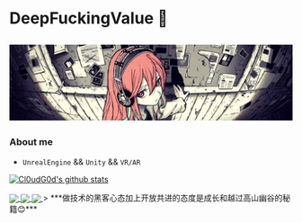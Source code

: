 # DeepFuckingValue 👋
![](https://raw.githubusercontent.com/Zzzxs/Image/master/img/%E6%BC%AB%E7%94%BB%E8%83%8C%E6%99%AF%E8%A3%81%E5%88%87.jpg)
---
### About me

-  `UnrealEngine` && `Unity` && `VR/AR`

[![Cl0udG0d's github stats](https://github-readme-stats.vercel.app/api?username=Zzzxs&show_icons=true&theme=radical&cache_seconds=86400)](https://github.com/Zzzxs)

<a href="https://github-readme-stats.vercel.app/api/top-langs/?username=Zzzxs">
  <img align="center" src="https://github-readme-stats.vercel.app/api/top-langs/?username=Zzzxs&layout=compact" />
</a>

<a href="https://github.com/anuraghazra/github-readme-stats">
  <img align="center" src="https://github-readme-stats.vercel.app/api/pin/?username=anuraghazra&repo=github-readme-stats" />
</a>
<a href="https://github.com/anuraghazra/convoychat">
  <img align="center" src="https://github-readme-stats.vercel.app/api/pin/?username=anuraghazra&repo=convoychat" />
</a>
> ***做技术的黑客心态加上开放共进的态度是成长和越过高山幽谷的秘籍😊***
